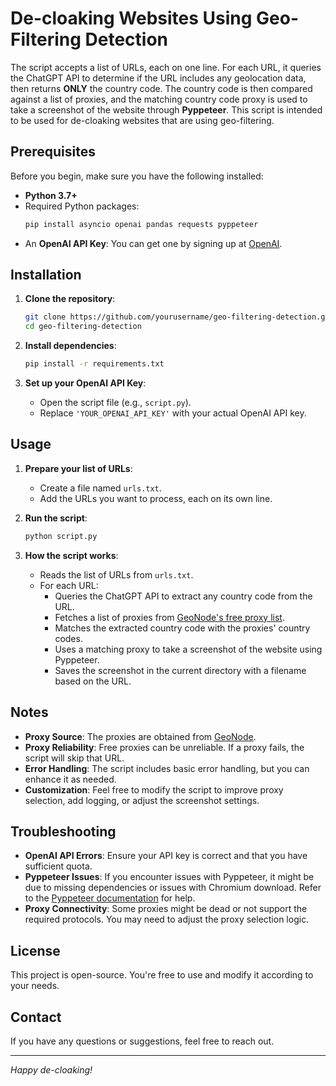 # De-cloaking Websites Using Geo-Filtering Detection

The script accepts a list of URLs, each on one line. For each URL, it queries the ChatGPT API to determine if the URL includes any geolocation data, then returns **ONLY** the country code. The country code is then compared against a list of proxies, and the matching country code proxy is used to take a screenshot of the website through **Pyppeteer**. This script is intended to be used for de-cloaking websites that are using geo-filtering.

## Prerequisites

Before you begin, make sure you have the following installed:

- **Python 3.7+**
- Required Python packages:
  ```bash
  pip install asyncio openai pandas requests pyppeteer
  ```
- An **OpenAI API Key**: You can get one by signing up at [OpenAI](https://platform.openai.com/).

## Installation

1. **Clone the repository**:

   ```bash
   git clone https://github.com/yourusername/geo-filtering-detection.git
   cd geo-filtering-detection
   ```

2. **Install dependencies**:

   ```bash
   pip install -r requirements.txt
   ```

3. **Set up your OpenAI API Key**:

   - Open the script file (e.g., `script.py`).
   - Replace `'YOUR_OPENAI_API_KEY'` with your actual OpenAI API key.

## Usage

1. **Prepare your list of URLs**:

   - Create a file named `urls.txt`.
   - Add the URLs you want to process, each on its own line.

2. **Run the script**:

   ```bash
   python script.py
   ```

3. **How the script works**:

   - Reads the list of URLs from `urls.txt`.
   - For each URL:
     - Queries the ChatGPT API to extract any country code from the URL.
     - Fetches a list of proxies from [GeoNode's free proxy list](https://geonode.com/free-proxy-list).
     - Matches the extracted country code with the proxies' country codes.
     - Uses a matching proxy to take a screenshot of the website using Pyppeteer.
     - Saves the screenshot in the current directory with a filename based on the URL.

## Notes

- **Proxy Source**: The proxies are obtained from [GeoNode](https://geonode.com/free-proxy-list).
- **Proxy Reliability**: Free proxies can be unreliable. If a proxy fails, the script will skip that URL.
- **Error Handling**: The script includes basic error handling, but you can enhance it as needed.
- **Customization**: Feel free to modify the script to improve proxy selection, add logging, or adjust the screenshot settings.

## Troubleshooting

- **OpenAI API Errors**: Ensure your API key is correct and that you have sufficient quota.
- **Pyppeteer Issues**: If you encounter issues with Pyppeteer, it might be due to missing dependencies or issues with Chromium download. Refer to the [Pyppeteer documentation](https://pyppeteer.github.io/pyppeteer/) for help.
- **Proxy Connectivity**: Some proxies might be dead or not support the required protocols. You may need to adjust the proxy selection logic.

## License

This project is open-source. You're free to use and modify it according to your needs.

## Contact

If you have any questions or suggestions, feel free to reach out.

---

*Happy de-cloaking!*
